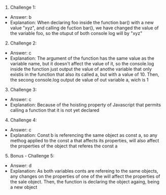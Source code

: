 1. Challenge 1:
  - Answer: b
  - Explanation: When declaring foo inside the function bar() with a new value "xyz", and calling de fuction bar(), we have changed the value of the variable foo, so the otuput of both console log will by "xyz"


2. Challenge 2:
  - Answer: c
  - Explanation: The argument of the function has the same value as the variable name, but it doesn't affect the value of it, so the console.log inside the function just output the value of anothe variable that only existis in the function that also its called a, but with a value of 10. Then, the secong console.log output de value of out variable a, wich is 1


3. Challenge 3:
  - Answer: c
  - Explanation: Because of the hoisting property of Javascript that permits calling a function that it is not yet declared


4. Challenge 4:
  - Answer: c
  - Explanation: Const b is referencing the same object as const a, so any methog applied to the const a that affects its properties, will also affect the properties of the object that referes the const a


5. Bonus - Challenge 5:
  - Answer: d
  - Explanation: As both variables conts are refereing to the same objects, any changes on the properties of one of the will affect the properties of the sale object. Then, the function is declaring the object againg, being a new object
